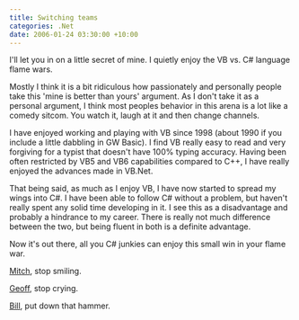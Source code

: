 ```yaml
---
title: Switching teams
categories: .Net
date: 2006-01-24 03:30:00 +10:00
---
```


I'll let you in on a little secret of mine. I quietly enjoy the VB vs. C# language flame wars. 

Mostly I think it is a bit ridiculous how passionately and personally people take this 'mine is better than yours' argument. As I don't take it as a personal argument, I think most peoples behavior in this arena is a lot like a comedy sitcom. You watch it, laugh at it and then change channels.

I have enjoyed working and playing with VB since 1998 (about 1990 if you include a little dabbling in GW Basic). I find VB really easy to read and very forgiving for a typist that doesn't have 100% typing accuracy. Having been often restricted by VB5 and VB6 capabilities compared to C++, I have really enjoyed the advances made in VB.Net.

That being said, as much as I enjoy VB, I have now started to spread my wings into C#. I have been able to follow C# without a problem, but haven't really spent any solid time developing in it. I see this as a disadvantage and probably a hindrance to my career. There is really not much difference between the two, but being fluent in both is a definite advantage.

Now it's out there, all you C# junkies can enjoy this small win in your flame war.

[Mitch][0], stop smiling.

[Geoff][1], stop crying.

[Bill][2], put down that hammer.

[0]: http://notgartner.com/
[1]: http://codebetter.com/blogs/geoff.appleby/default.aspx
[2]: http://msmvps.com/blogs/bill/default.aspx
